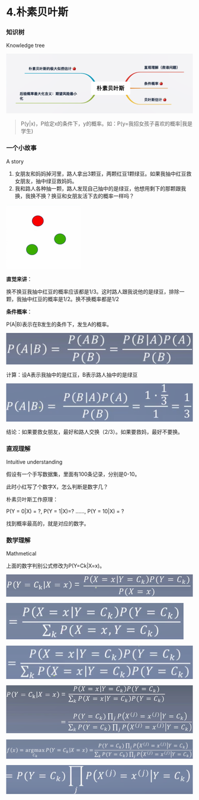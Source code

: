 # 4.朴素贝叶斯

### 知识树

Knowledge tree

![1618404326280](assets/1618404326280.png)

> P(y|x)，P给定x的条件下，y的概率。如：P(y=我招女孩子喜欢的概率|我是学生)



### 一个小故事

A story

1. 女朋友和妈妈掉河里，路人拿出3颗豆，两颗红豆1颗绿豆。如果我抽中红豆救女朋友，抽中绿豆救妈妈。
2. 我和路人各种抽一颗，路人发现自己抽中的是绿豆，他想用剩下的那颗跟我换，我换不换？换豆和女朋友活下去的概率一样吗？

![1618406886874](assets/1618406886874.png)

**直觉来讲**：

换不换豆我抽中红豆的概率应该都是1/3。这时路人跟我说他的是绿豆，排除一颗，我抽中红豆的概率是1/2。换不换概率都是1/2

**条件概率**：

P(A|B)表示在B发生的条件下，发生A的概率。

![1618409215596](assets/1618409215596.png)

计算：设A表示我抽中的是红豆，B表示路人抽中的是绿豆

![1618409412777](assets/1618409412777.png)

结论：如果要救女朋友，最好和路人交换（2/3）。如果要救妈，最好不要换。



### 直观理解

Intuitive understanding

假设有一个手写数据集，里面有100条记录，分别是0-10。

此时小红写了个数字X，怎么判断是数字几？

朴素贝叶斯工作原理：

P(Y = 0|X) = ?, P(Y = 1|X)=? ......, P(Y = 10|X) = ?

找到概率最高的，就是对应的数字。



### 数学理解

Mathmetical

上面的数字判别公式修改为P(Y=Ck|X=x)。

![1618414407415](assets/1618414407415.png)

![1618414441014](assets/1618414441014.png)

![1618414482438](assets/1618414482438.png)

![1618414502850](assets/1618414502850.png)



![1618414581449](assets/1618414581449.png)

![1618414592721](assets/1618414592721.png)

